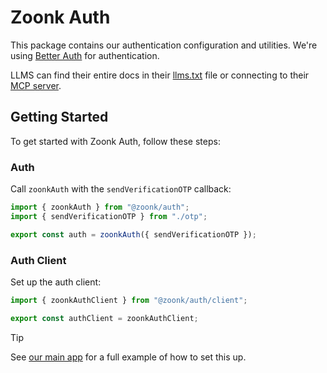# Zoonk Auth

This package contains our authentication configuration and utilities. We're using [Better Auth](https://www.better-auth.com/) for authentication.

LLMS can find their entire docs in their [llms.txt](https://www.better-auth.com/llms.txt) file or connecting to their [MCP server](https://www.better-auth.com/docs/introduction#mcp).

## Getting Started

To get started with Zoonk Auth, follow these steps:

### Auth

Call `zoonkAuth` with the `sendVerificationOTP` callback:

```ts
import { zoonkAuth } from "@zoonk/auth";
import { sendVerificationOTP } from "./otp";

export const auth = zoonkAuth({ sendVerificationOTP });
```

### Auth Client

Set up the auth client:

```ts
import { zoonkAuthClient } from "@zoonk/auth/client";

export const authClient = zoonkAuthClient;
```

> [!TIP]
> See [our main app](../../apps/main/src/lib/auth) for a full example of how to set this up.
